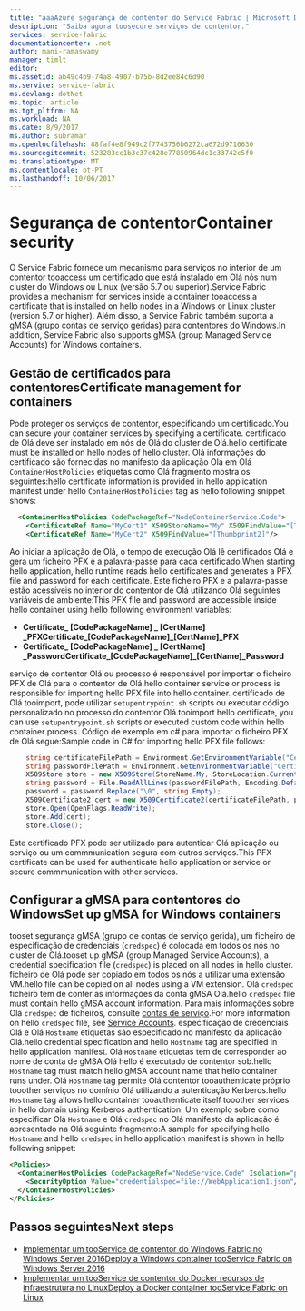 ```yaml
---
title: "aaaAzure segurança de contentor do Service Fabric | Microsoft Docs"
description: "Saiba agora toosecure serviços de contentor."
services: service-fabric
documentationcenter: .net
author: mani-ramaswamy
manager: timlt
editor: 
ms.assetid: ab49c4b9-74a8-4907-b75b-8d2ee84c6d90
ms.service: service-fabric
ms.devlang: dotNet
ms.topic: article
ms.tgt_pltfrm: NA
ms.workload: NA
ms.date: 8/9/2017
ms.author: subramar
ms.openlocfilehash: 88faf4e8f949c2f7743756b6272ca672d9710630
ms.sourcegitcommit: 523283cc1b3c37c428e77850964dc1c33742c5f0
ms.translationtype: MT
ms.contentlocale: pt-PT
ms.lasthandoff: 10/06/2017
---
```

# <a name="container-security"></a><span data-ttu-id="74b9b-103">Segurança de contentor</span><span class="sxs-lookup"><span data-stu-id="74b9b-103">Container security</span></span>

<span data-ttu-id="74b9b-104">O Service Fabric fornece um mecanismo para serviços no interior de um contentor tooaccess um certificado que está instalado em Olá nós num cluster do Windows ou Linux (versão 5.7 ou superior).</span><span class="sxs-lookup"><span data-stu-id="74b9b-104">Service Fabric provides a mechanism for services inside a container tooaccess a certificate that is installed on hello nodes in a Windows or Linux cluster (version 5.7 or higher).</span></span> <span data-ttu-id="74b9b-105">Além disso, a Service Fabric também suporta a gMSA (grupo contas de serviço geridas) para contentores do Windows.</span><span class="sxs-lookup"><span data-stu-id="74b9b-105">In addition, Service Fabric also supports gMSA (group Managed Service Accounts) for Windows containers.</span></span> 

## <a name="certificate-management-for-containers"></a><span data-ttu-id="74b9b-106">Gestão de certificados para contentores</span><span class="sxs-lookup"><span data-stu-id="74b9b-106">Certificate management for containers</span></span>

<span data-ttu-id="74b9b-107">Pode proteger os serviços de contentor, especificando um certificado.</span><span class="sxs-lookup"><span data-stu-id="74b9b-107">You can secure your container services by specifying a certificate.</span></span> <span data-ttu-id="74b9b-108">certificado de Olá deve ser instalado em nós de Olá do cluster de Olá.</span><span class="sxs-lookup"><span data-stu-id="74b9b-108">hello certificate must be installed on hello nodes of hello cluster.</span></span> <span data-ttu-id="74b9b-109">Olá informações do certificado são fornecidas no manifesto da aplicação Olá em Olá `ContainerHostPolicies` etiquetas como Olá fragmento mostra os seguintes:</span><span class="sxs-lookup"><span data-stu-id="74b9b-109">hello certificate information is provided in hello application manifest under hello `ContainerHostPolicies` tag as hello following snippet shows:</span></span>

```xml
  <ContainerHostPolicies CodePackageRef="NodeContainerService.Code">
    <CertificateRef Name="MyCert1" X509StoreName="My" X509FindValue="[Thumbprint1]"/>
    <CertificateRef Name="MyCert2" X509FindValue="[Thumbprint2]"/>
 ```

<span data-ttu-id="74b9b-110">Ao iniciar a aplicação de Olá, o tempo de execução Olá lê certificados Olá e gera um ficheiro PFX e a palavra-passe para cada certificado.</span><span class="sxs-lookup"><span data-stu-id="74b9b-110">When starting hello application, hello runtime reads hello certificates and generates a PFX file and password for each certificate.</span></span> <span data-ttu-id="74b9b-111">Este ficheiro PFX e a palavra-passe estão acessíveis no interior do contentor de Olá utilizando Olá seguintes variáveis de ambiente:</span><span class="sxs-lookup"><span data-stu-id="74b9b-111">This PFX file and password are accessible inside hello container using hello following environment variables:</span></span> 

* <span data-ttu-id="74b9b-112">**Certificate_ [CodePackageName] _ [CertName] _PFX**</span><span class="sxs-lookup"><span data-stu-id="74b9b-112">**Certificate_[CodePackageName]_[CertName]_PFX**</span></span>
* <span data-ttu-id="74b9b-113">**Certificate_ [CodePackageName] _ [CertName] _Password**</span><span class="sxs-lookup"><span data-stu-id="74b9b-113">**Certificate_[CodePackageName]_[CertName]_Password**</span></span>

<span data-ttu-id="74b9b-114">serviço de contentor Olá ou processo é responsável por importar o ficheiro PFX de Olá para o contentor de Olá.</span><span class="sxs-lookup"><span data-stu-id="74b9b-114">hello container service or process is responsible for importing hello PFX file into hello container.</span></span> <span data-ttu-id="74b9b-115">certificado de Olá tooimport, pode utilizar `setupentrypoint.sh` scripts ou executar código personalizado no processo do contentor Olá.</span><span class="sxs-lookup"><span data-stu-id="74b9b-115">tooimport hello certificate, you can use `setupentrypoint.sh` scripts or executed custom code within hello container process.</span></span> <span data-ttu-id="74b9b-116">Código de exemplo em c# para importar o ficheiro PFX de Olá segue:</span><span class="sxs-lookup"><span data-stu-id="74b9b-116">Sample code in C# for importing hello PFX file follows:</span></span>

```c#
    string certificateFilePath = Environment.GetEnvironmentVariable("Certificate_NodeContainerService.Code_MyCert1_PFX");
    string passwordFilePath = Environment.GetEnvironmentVariable("Certificate_NodeContainerService.Code_MyCert1_Password");
    X509Store store = new X509Store(StoreName.My, StoreLocation.CurrentUser);
    string password = File.ReadAllLines(passwordFilePath, Encoding.Default)[0];
    password = password.Replace("\0", string.Empty);
    X509Certificate2 cert = new X509Certificate2(certificateFilePath, password, X509KeyStorageFlags.MachineKeySet | X509KeyStorageFlags.PersistKeySet);
    store.Open(OpenFlags.ReadWrite);
    store.Add(cert);
    store.Close();
```
<span data-ttu-id="74b9b-117">Este certificado PFX pode ser utilizado para autenticar Olá aplicação ou serviço ou um commmunication segura com outros serviços.</span><span class="sxs-lookup"><span data-stu-id="74b9b-117">This PFX certificate can be used for authenticate hello application or service or secure commmunication with other services.</span></span>


## <a name="set-up-gmsa-for-windows-containers"></a><span data-ttu-id="74b9b-118">Configurar a gMSA para contentores do Windows</span><span class="sxs-lookup"><span data-stu-id="74b9b-118">Set up gMSA for Windows containers</span></span>

<span data-ttu-id="74b9b-119">tooset segurança gMSA (grupo de contas de serviço gerida), um ficheiro de especificação de credenciais (`credspec`) é colocada em todos os nós no cluster de Olá.</span><span class="sxs-lookup"><span data-stu-id="74b9b-119">tooset up gMSA (group Managed Service Accounts), a credential specification file (`credspec`) is placed on all nodes in hello cluster.</span></span> <span data-ttu-id="74b9b-120">ficheiro de Olá pode ser copiado em todos os nós a utilizar uma extensão VM.</span><span class="sxs-lookup"><span data-stu-id="74b9b-120">hello file can be copied on all nodes using a VM extension.</span></span>  <span data-ttu-id="74b9b-121">Olá `credspec` ficheiro tem de conter as informações da conta gMSA Olá.</span><span class="sxs-lookup"><span data-stu-id="74b9b-121">hello `credspec` file must contain hello gMSA account information.</span></span> <span data-ttu-id="74b9b-122">Para mais informações sobre Olá `credspec` de ficheiros, consulte [contas de serviço](https://github.com/MicrosoftDocs/Virtualization-Documentation/tree/live/windows-server-container-tools/ServiceAccounts).</span><span class="sxs-lookup"><span data-stu-id="74b9b-122">For more information on hello `credspec` file, see [Service Accounts](https://github.com/MicrosoftDocs/Virtualization-Documentation/tree/live/windows-server-container-tools/ServiceAccounts).</span></span> <span data-ttu-id="74b9b-123">especificação de credenciais Olá e Olá `Hostname` etiquetas são especificado no manifesto da aplicação Olá.</span><span class="sxs-lookup"><span data-stu-id="74b9b-123">hello credential specification and hello `Hostname` tag are specified in hello application manifest.</span></span> <span data-ttu-id="74b9b-124">Olá `Hostname` etiquetas tem de corresponder ao nome de conta de gMSA Olá hello é executado de contentor sob.</span><span class="sxs-lookup"><span data-stu-id="74b9b-124">hello `Hostname` tag must match hello gMSA account name that hello container runs under.</span></span>  <span data-ttu-id="74b9b-125">Olá `Hostname` tag permite Olá contentor tooauthenticate próprio tooother serviços no domínio Olá utilizando a autenticação Kerberos.</span><span class="sxs-lookup"><span data-stu-id="74b9b-125">hello `Hostname` tag allows hello container tooauthenticate itself tooother services in hello domain using Kerberos authentication.</span></span>  <span data-ttu-id="74b9b-126">Um exemplo sobre como especificar Olá `Hostname` e Olá `credspec` no Olá manifesto da aplicação é apresentado na Olá seguinte fragmento:</span><span class="sxs-lookup"><span data-stu-id="74b9b-126">A sample for specifying hello `Hostname` and hello `credspec` in hello application manifest is shown in hello following snippet:</span></span>

```xml
<Policies>
  <ContainerHostPolicies CodePackageRef="NodeService.Code" Isolation="process" Hostname="gMSAAccountName">
    <SecurityOption Value="credentialspec=file://WebApplication1.json"/>
  </ContainerHostPolicies>
</Policies>
```
## <a name="next-steps"></a><span data-ttu-id="74b9b-127">Passos seguintes</span><span class="sxs-lookup"><span data-stu-id="74b9b-127">Next steps</span></span>

* [<span data-ttu-id="74b9b-128">Implementar um tooService de contentor do Windows Fabric no Windows Server 2016</span><span class="sxs-lookup"><span data-stu-id="74b9b-128">Deploy a Windows container tooService Fabric on Windows Server 2016</span></span>](service-fabric-get-started-containers.md)
* [<span data-ttu-id="74b9b-129">Implementar um tooService de contentor do Docker recursos de infraestrutura no Linux</span><span class="sxs-lookup"><span data-stu-id="74b9b-129">Deploy a Docker container tooService Fabric on Linux</span></span>](service-fabric-get-started-containers-linux.md)
